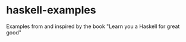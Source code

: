 haskell-examples
================

Examples from and inspired by the book "Learn you a Haskell for great good"
